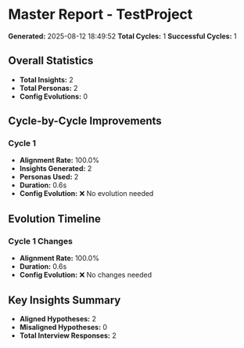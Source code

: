 # Master Report - TestProject

**Generated:** 2025-08-12 18:49:52
**Total Cycles:** 1
**Successful Cycles:** 1

## Overall Statistics

- **Total Insights:** 2
- **Total Personas:** 2
- **Config Evolutions:** 0

## Cycle-by-Cycle Improvements

### Cycle 1

- **Alignment Rate:** 100.0%
- **Insights Generated:** 2
- **Personas Used:** 2
- **Duration:** 0.6s
- **Config Evolution:** ❌ No evolution needed

## Evolution Timeline

### Cycle 1 Changes

- **Alignment Rate:** 100.0%
- **Duration:** 0.6s
- **Config Evolution:** ❌ No changes needed

## Key Insights Summary

- **Aligned Hypotheses:** 2
- **Misaligned Hypotheses:** 0
- **Total Interview Responses:** 2

